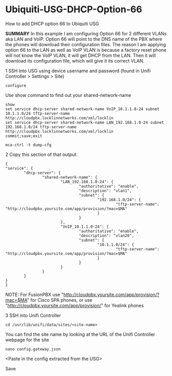 # Ubiquiti-USG-DHCP-Option-66
How to add DHCP option 66 to Ubiquiti USG


**SUMMARY** In this example I am configuring Option 66 for 2 different VLANs aka LAN and VoIP. Option 66 will point to the DNS name of the PBX where the phones will download their configuration files. The reason I am applying option 66 to the LAN as well as VoIP VLAN is because a factory reset phone will not know the VoIP VLAN, it will get DHCP from the LAN. Then it will download its configuration file, which will give it its correct VLAN.


1 SSH into USG using device username and password (found in Unifi Controller > Settings > Site)

```
configure
```
Use show command to find out your shared-network-name
```
show
set service dhcp-server shared-network-name VoIP_10.1.1.0-24 subnet 10.1.1.0/24 tftp-server-name http://cloudpbx.locklinnetworks.com/xml/locklin
set service dhcp-server shared-network-name LAN_192.168.1.0-24 subnet 192.168.1.0/24 tftp-server-name http://cloudpbx.locklinnetworks.com/xml/locklin
commit;save;exit

mca-ctrl -t dump-cfg 
```
2 Copy this section of that output:

```
{
"service": {
        "dhcp-server": {
                "shared-network-name": {
                        "LAN_192.168.1.0-24": {
                                "authoritative": "enable",
                                "description": "vlan1",
                                "subnet": {
                                        "192.168.1.0/24": {
                                                "tftp-server-name": "http://cloudpbx.yoursite.com/app/provision/?mac=$MA"
                                        }
                                }
                        },
                        "VoIP_10.1.1.0-24": {
                                "authoritative": "enable",
                                "description": "vlan20",
                                "subnet": {
                                        "10.1.1.0/24": {
                                                "tftp-server-name": "http://cloudpbx.yoursite.com/app/provision/?mac=$MA"
                                        }
                                }
                        }
                }
        }
}
}
```
NOTE: For FusionPBX use "http://cloudpbx.yoursite.com/app/provision/?mac=$MA" for Cisco SPA phones, or use "http://cloudpbx.yoursite.com/app/provision/" for Yealink phones

3 SSH into Unifi Controller

```
cd /usr/lib/unifi/data/sites/<site-name>
```

You can find the site name by looking at the URL of the Unifi Controller webpage for the site

```
nano config.gateway.json
```

\<Paste in the config extracted from the USG\>

Save


